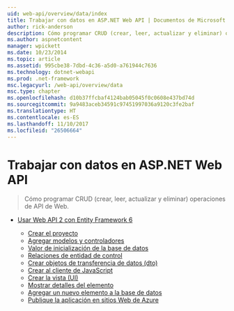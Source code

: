 ```yaml
---
uid: web-api/overview/data/index
title: Trabajar con datos en ASP.NET Web API | Documentos de Microsoft
author: rick-anderson
description: Cómo programar CRUD (crear, leer, actualizar y eliminar) operaciones de API de Web.
ms.author: aspnetcontent
manager: wpickett
ms.date: 10/23/2014
ms.topic: article
ms.assetid: 995cbe38-7dbd-4c36-a5d0-a761944c7636
ms.technology: dotnet-webapi
ms.prod: .net-framework
msc.legacyurl: /web-api/overview/data
msc.type: chapter
ms.openlocfilehash: d10b37ffcbaf4124bab05045f0c0608e437bd74d
ms.sourcegitcommit: 9a9483aceb34591c97451997036a9120c3fe2baf
ms.translationtype: HT
ms.contentlocale: es-ES
ms.lasthandoff: 11/10/2017
ms.locfileid: "26506664"
---
```

<a name="working-with-data-in-aspnet-web-api"></a>Trabajar con datos en ASP.NET Web API
====================
> Cómo programar CRUD (crear, leer, actualizar y eliminar) operaciones de API de Web.


- [Usar Web API 2 con Entity Framework 6](using-web-api-with-entity-framework/index.md)

    - [Crear el proyecto](using-web-api-with-entity-framework/part-1.md)
    - [Agregar modelos y controladores](using-web-api-with-entity-framework/part-2.md)
    - [Valor de inicialización de la base de datos](using-web-api-with-entity-framework/part-3.md)
    - [Relaciones de entidad de control](using-web-api-with-entity-framework/part-4.md)
    - [Crear objetos de transferencia de datos (dto)](using-web-api-with-entity-framework/part-5.md)
    - [Crear al cliente de JavaScript](using-web-api-with-entity-framework/part-6.md)
    - [Crear la vista (UI)](using-web-api-with-entity-framework/part-7.md)
    - [Mostrar detalles del elemento](using-web-api-with-entity-framework/part-8.md)
    - [Agregar un nuevo elemento a la base de datos](using-web-api-with-entity-framework/part-9.md)
    - [Publique la aplicación en sitios Web de Azure](using-web-api-with-entity-framework/part-10.md)
